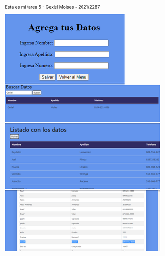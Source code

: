 Esta es mi tarea 5 - Gexiel Moises - 2021/2287

![Captura](./png/agregar.png)
![Capturaa](./png/buscar.png)
![Capturaaa](./png/datos.png)
![Capturaaaa](./png/tarea3web.png)
